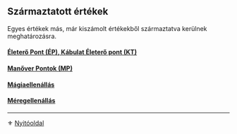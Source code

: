 ## Származtatott értékek

Egyes értékek más, már kiszámolt értékekből származtatva kerülnek meghatározásra.

#### [Életerő Pont (ÉP), Kábulat Életerő pont (KT)](017_01_ep_kt.md)

#### [Manőver Pontok (MP)](017_02_manover_pontok.md)

#### [Mágiaellenállás](017_04_magiaellenallas.md)

#### [Méregellenállás](017_05_meregellenallas.md)

---

⚜️ [Nyitóoldal](start.md#1-karakteralkot%C3%A1s)
